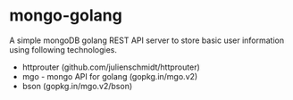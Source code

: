 # mongo-golang

A simple mongoDB golang REST API server to store basic user information using following technologies.

* httprouter (github.com/julienschmidt/httprouter)
* mgo - mongo API for golang (gopkg.in/mgo.v2)
* bson (gopkg.in/mgo.v2/bson)